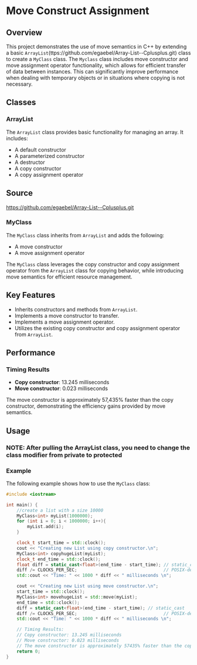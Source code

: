 # Move Construct Assignment



## Overview

This project demonstrates the use of move semantics in C++ by extending a basic `ArrayList`(ttps://github.com/egaebel/Array-List--Cplusplus.git) class to create a `MyClass` class. The `Myclass` class includes move constructor and move assignment operator functionality, which allows for efficient transfer of data between instances. This can significantly improve performance when dealing with temporary objects or in situations where copying is not necessary.

## Classes

### ArrayList

The `ArrayList` class provides basic functionality for managing an array. It includes:
- A default constructor
- A parameterized constructor
- A destructor
- A copy constructor
- A copy assignment operator
  
## Source
https://github.com/egaebel/Array-List--Cplusplus.git

### MyClass

The `MyClass` class inherits from `ArrayList` and adds the following:
- A move constructor
- A move assignment operator

The `MyClass` class leverages the copy constructor and copy assignment operator from the `ArrayList` class for copying behavior, while introducing move semantics for efficient resource management.

## Key Features

- Inherits constructors and methods from `ArrayList`.
- Implements a move constructor to transfer.
- Implements a move assignment operator.
- Utilizes the existing copy constructor and copy assignment operator from `ArrayList`.

## Performance

### Timing Results

- **Copy constructor**: 13.245 milliseconds
- **Move constructor**: 0.023 milliseconds

The move constructor is approximately 57,435% faster than the copy constructor, demonstrating the efficiency gains provided by move semantics.

## Usage

### NOTE: After pulling the ArrayList class, you need to change the class modifier from private to protected

### Example

The following example shows how to use the `MyClass` class:

```cpp
#include <iostream>

int main() {
    //create a list with a size 10000
    MyClass<int> myList(1000000);
    for (int i = 0; i < 1000000; i++){
        myList.add(i);
    }

    clock_t start_time = std::clock();
    cout << "Creating new List using copy constructor.\n";
    MyClass<int> copyhugeList(myList);
    clock_t end_time = std::clock();
    float diff = static_cast<float>(end_time - start_time); // static_cast
    diff /= CLOCKS_PER_SEC;                                 // POSIX-defined as 1000000
    std::cout << "Time: " << 1000 * diff << " milliseconds \n";

    cout << "Creating new List using move constructor.\n";
    start_time = std::clock();
    MyClass<int> movehugeList = std::move(myList);
    end_time = std::clock();
    diff = static_cast<float>(end_time - start_time); // static_cast
    diff /= CLOCKS_PER_SEC;                                 // POSIX-defined as 1000000
    std::cout << "Time: " << 1000 * diff << " milliseconds \n";

    // Timing Results:
    // Copy constructor: 13.245 milliseconds
    // Move constructor: 0.023 milliseconds
    // The move constructor is approximately 57435% faster than the copy constructor.
    return 0;
}
